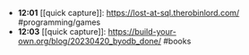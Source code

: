 - **12:01** [[quick capture]]:  https://lost-at-sql.therobinlord.com/ #programming/games
- **12:03** [[quick capture]]:  https://build-your-own.org/blog/20230420_byodb_done/ #books